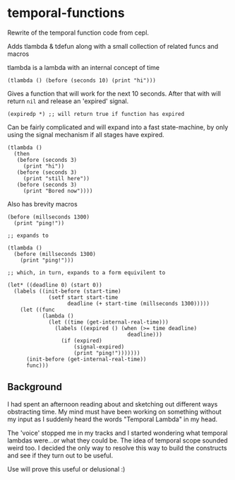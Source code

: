 temporal-functions
==================

Rewrite of the temporal function code from cepl.

Adds tlambda & tdefun along with a small collection of related funcs and macros


tlambda is a lambda with an internal concept of time

    (tlambda () (before (seconds 10) (print "hi")))

Gives a function that will work for the next 10 seconds. After that with will return `nil` and release an 'expired' signal.

    (expiredp *) ;; will return true if function has expired

Can be fairly complicated and will expand into a fast state-machine, by only using the signal mechanism if all stages have expired.

    (tlambda ()
      (then
       (before (seconds 3)
         (print "hi"))
       (before (seconds 3)
         (print "still here"))
       (before (seconds 3)
         (print "Bored now"))))

Also has brevity macros

    (before (millseconds 1300)
      (print "ping!"))

    ;; expands to

    (tlambda ()
      (before (millseconds 1300)
        (print "ping!")))

    ;; which, in turn, expands to a form equivilent to

    (let* ((deadline 0) (start 0))
      (labels ((init-before (start-time)
                 (setf start start-time
                       deadline (+ start-time (millseconds 1300)))))
        (let ((func
               (lambda ()
                 (let ((time (get-internal-real-time)))
                   (labels ((expired () (when (>= time deadline)
                                          deadline)))
                     (if (expired)
                         (signal-expired)
                         (print "ping!")))))))
          (init-before (get-internal-real-time))
          func)))


Background
----------

I had spent an afternoon reading about and sketching out different ways obstracting time. My mind must have been working on something without my input as I suddenly heard the words "Temporal Lambda" in my head.

The 'voice' stopped me in my tracks and I started wondering what temporal lambdas were...or what they could be. The idea of temporal scope sounded weird too. I decided the only way to resolve this way to build the constructs and see if they turn out to be useful.

Use will prove this useful or delusional :)
